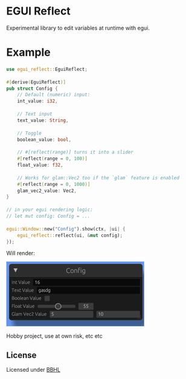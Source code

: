 # EGUI Reflect

Experimental library to edit variables at runtime with egui.

# Example

```rs
use egui_reflect::EguiReflect;

#[derive(EguiReflect)]
pub struct Config {
    // Default (numeric) input:
    int_value: i32,

    // Text input
    text_value: String,

    // Toggle
    boolean_value: bool,

    // #[reflect(range)] turns it into a slider
    #[reflect(range = 0, 100)]
    float_value: f32,

    // Works for glam::Vec2 too if the `glam` feature is enabled
    #[reflect(range = 0, 1000)]
    glam_vec2_value: Vec2,
}

// in your egui rendering logic:
// let mut config: Config = ...

egui::Window::new("Config").show(ctx, |ui| {
    egui_reflect::reflect(ui, &mut config);
});
```

Will render:

![Example image](example.png)

Hobby project, use at own risk, etc etc

## License

Licensed under [BBHL](https://lifning.info/BBHL)
